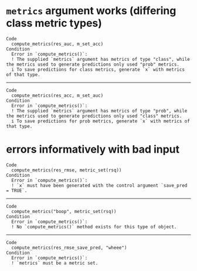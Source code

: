 # `metrics` argument works (differing class metric types)

    Code
      compute_metrics(res_auc, m_set_acc)
    Condition
      Error in `compute_metrics()`:
      ! The supplied `metrics` argument has metrics of type "class", while the metrics used to generate predictions only used "prob" metrics.
      i To save predictions for class metrics, generate `x` with metrics of that type.

---

    Code
      compute_metrics(res_acc, m_set_auc)
    Condition
      Error in `compute_metrics()`:
      ! The supplied `metrics` argument has metrics of type "prob", while the metrics used to generate predictions only used "class" metrics.
      i To save predictions for prob metrics, generate `x` with metrics of that type.

# errors informatively with bad input

    Code
      compute_metrics(res_rmse, metric_set(rsq))
    Condition
      Error in `compute_metrics()`:
      ! `x` must have been generated with the control argument `save_pred = TRUE`.

---

    Code
      compute_metrics("boop", metric_set(rsq))
    Condition
      Error in `compute_metrics()`:
      ! No `compute_metrics()` method exists for this type of object.

---

    Code
      compute_metrics(res_rmse_save_pred, "wheee")
    Condition
      Error in `compute_metrics()`:
      ! `metrics` must be a metric set.

